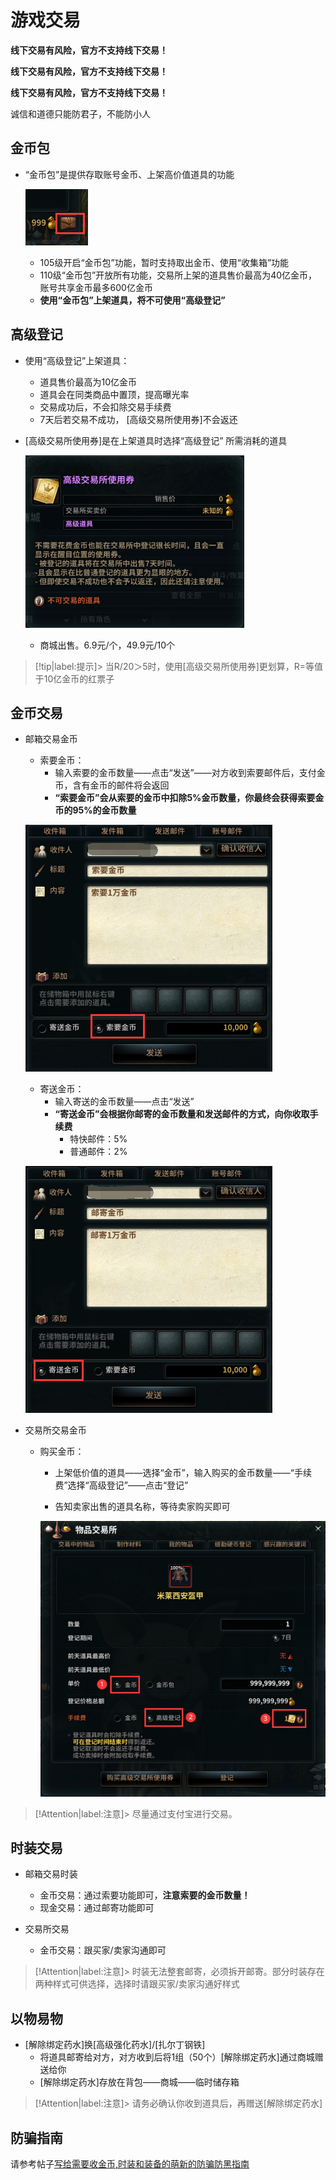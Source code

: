 #   游戏交易
**线下交易有风险，官方不支持线下交易！**

**线下交易有风险，官方不支持线下交易！**

**线下交易有风险，官方不支持线下交易！**

<span title="骗子没🐎" class="heimu">诚信和道德只能防君子，不能防小人</span>

## 金币包
-   “金币包”是提供存取账号金币、上架高价值道具的功能

    ![Alt text](image-3.png)

    -   105级开启“金币包”功能，暂时支持取出金币、使用“收集箱”功能
    -   110级“金币包”开放所有功能，交易所上架的道具售价最高为40亿金币，账号共享金币最多600亿金币
    -   **使用“金币包”上架道具，将不可使用“高级登记”**

##  高级登记
-   使用“高级登记”上架道具：
    -   道具售价最高为10亿金币
    -   道具会在同类商品中置顶，提高曝光率
    -   交易成功后，不会扣除交易手续费
    -   7天后若交易不成功， [高级交易所使用券]不会返还

-   [高级交易所使用券]是在上架道具时选择“高级登记” 所需消耗的道具

    ![Alt text](image-4.png)

    -   商城出售。6.9元/个，49.9元/10个

> [!tip|label:提示]>  当R/20＞5时，使用[高级交易所使用券]更划算，R=等值于10亿金币的红票子
        


##  金币交易
-   邮箱交易金币
    -   索要金币：
        -   输入索要的金币数量——点击“发送”——对方收到索要邮件后，支付金币，含有金币的邮件将会返回
        -   **“索要金币”会从索要的金币中扣除5%金币数量，你最终会获得索要金币的95%的金币数量**

    ![Alt text](image.png ':size=25%')
    -   寄送金币：
        -   输入寄送的金币数量——点击“发送”
        -   **“寄送金币”会根据你邮寄的金币数量和发送邮件的方式，向你收取手续费**
            -   特快邮件：5%
            -   普通邮件：2%

    ![Alt text](image-1.png ':size=25%')

-   交易所交易金币
    -   购买金币：
        -   上架低价值的道具——选择“金币”，输入购买的金币数量——“手续费”选择“高级登记”——点击“登记”

        -   告知卖家出售的道具名称，等待卖家购买即可

        ![Alt text](image-2.png ':size=40%')


> [!Attention|label:注意]>  尽量通过支付宝进行交易。

##  时装交易
-   邮箱交易时装
    -   金币交易：通过索要功能即可，**注意索要的金币数量！**
    -   现金交易：通过邮寄功能即可

-   交易所交易
    -   金币交易：跟买家/卖家沟通即可

> [!Attention|label:注意]> 时装无法整套邮寄，必须拆开邮寄。部分时装存在两种样式可供选择，选择时请跟买家/卖家沟通好样式

##  以物易物
-   [解除绑定药水]换[高级强化药水]/[扎尔丁钢铁]
    -   将道具邮寄给对方，对方收到后将1组（50个）[解除绑定药水]通过商城赠送给你
    -   [解除绑定药水]存放在背包——商城——临时储存箱

> [!Attention|label:注意]>  请务必确认你收到道具后，再赠送[解除绑定药水]


##  防骗指南
请参考帖子[写给需要收金币,时装和装备的萌新的防骗防黑指南](https://tieba.baidu.com/p/8966427543)

 



